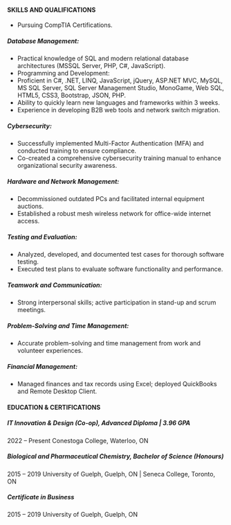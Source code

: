 #### SKILLS AND QUALIFICATIONS
-	Pursuing CompTIA Certifications.

#####	Database Management:
-	Practical knowledge of SQL and modern relational database architectures (MSSQL Server, PHP, C#, JavaScript).
-	Programming and Development:
-	Proficient in C#, .NET, LINQ, JavaScript, jQuery, ASP.NET MVC, MySQL, MS SQL Server, SQL Server Management Studio, MonoGame, Web SQL, HTML5, CSS3, Bootstrap, JSON, PHP.
-	Ability to quickly learn new languages and frameworks within 3 weeks.
-	Experience in developing B2B web tools and network switch migration.
  
#####	Cybersecurity:
- Successfully implemented Multi-Factor Authentication (MFA) and conducted training to ensure compliance.
-	Co-created a comprehensive cybersecurity training manual to enhance organizational security awareness.
  
#####	Hardware and Network Management:
-	Decommissioned outdated PCs and facilitated internal equipment auctions.
-	Established a robust mesh wireless network for office-wide internet access.
  
##### Testing and Evaluation:
-	Analyzed, developed, and documented test cases for thorough software testing.
-	Executed test plans to evaluate software functionality and performance.
  
#####	Teamwork and Communication:
-	Strong interpersonal skills; active participation in stand-up and scrum meetings.
  
##### Problem-Solving and Time Management:
-	Accurate problem-solving and time management from work and volunteer experiences.
  
#####	Financial Management:
-	Managed finances and tax records using Excel; deployed QuickBooks and Remote Desktop Client.

#### EDUCATION & CERTIFICATIONS
##### IT Innovation & Design (Co-op), Advanced Diploma | 3.96 GPA
2022 – Present
Conestoga College, Waterloo, ON

##### Biological and Pharmaceutical Chemistry, Bachelor of Science (Honours)
2015 – 2019
University of Guelph, Guelph, ON | Seneca College, Toronto, ON

##### Certificate in Business
2015 – 2019
University of Guelph, Guelph, ON
